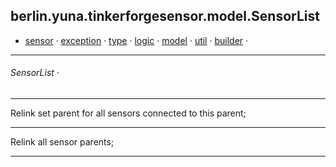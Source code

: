 ## berlin.yuna.tinkerforgesensor.model.SensorList
* [sensor](https://github.com/YunaBraska/tinkerforge-sensor/blob/master/readmeDoc/berlin/yuna/tinkerforgesensor/model/sensor/README.md) · [exception](https://github.com/YunaBraska/tinkerforge-sensor/blob/master/readmeDoc/berlin/yuna/tinkerforgesensor/model/exception/README.md) · [type](https://github.com/YunaBraska/tinkerforge-sensor/blob/master/readmeDoc/berlin/yuna/tinkerforgesensor/model/type/README.md) · [logic](https://github.com/YunaBraska/tinkerforge-sensor/blob/master/readmeDoc/berlin/yuna/tinkerforgesensor/logic/README.md) · [model](https://github.com/YunaBraska/tinkerforge-sensor/blob/master/readmeDoc/berlin/yuna/tinkerforgesensor/model/README.md) · [util](https://github.com/YunaBraska/tinkerforge-sensor/blob/master/readmeDoc/berlin/yuna/tinkerforgesensor/util/README.md) · [builder](https://github.com/YunaBraska/tinkerforge-sensor/blob/master/readmeDoc/berlin/yuna/tinkerforgesensor/model/builder/README.md) · 
---
###### SensorList · 

---
Relink set parent for all sensors connected to this parent;

--- 
Relink all sensor parents;

--- 
